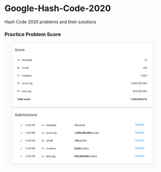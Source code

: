 # Google-Hash-Code-2020
Hash Code 2020 problems and their solutions

### Practice Problem Score
![](score/pp_score.png)
